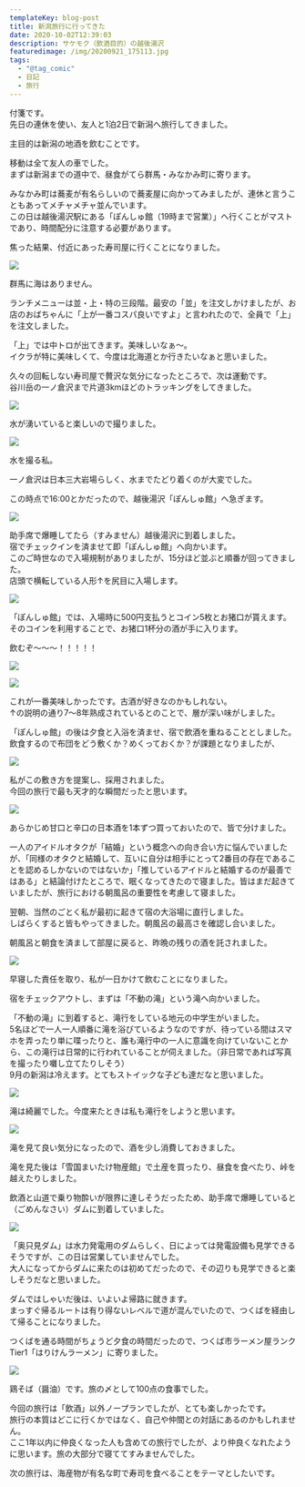 ```yaml
---
templateKey: blog-post
title: 新潟旅行に行ってきた
date: 2020-10-02T12:39:03
description: サケモク（飲酒目的）の越後湯沢
featuredimage: /img/20200921_175113.jpg
tags:
  - "@tag_comic"
  - 日記
  - 旅行
---
```

付箋です。\
先日の連休を使い、友人と1泊2日で新潟へ旅行してきました。

主目的は新潟の地酒を飲むことです。

移動は全て友人の車でした。\
まずは新潟までの道中で、昼食がてら群馬・みなかみ町に寄ります。

みなかみ町は蕎麦が有名らしいので蕎麦屋に向かってみましたが、連休と言うこともあってメチャメチャ並んでいます。\
この日は越後湯沢駅にある「ぽんしゅ館（19時まで営業）」へ行くことがマストであり、時間配分に注意する必要があります。

焦った結果、付近にあった寿司屋に行くことになりました。

![](/img/20200921_135459.jpg)

群馬に海はありません。

ランチメニューは並・上・特の三段階。最安の「並」を注文しかけましたが、お店のおばちゃんに「上が一番コスパ良いですよ」と言われたので、全員で「上」を注文しました。

「上」では中トロが出てきます。美味しいなぁ～。\
イクラが特に美味しくて、今度は北海道とか行きたいなぁと思いました。

久々の回転しない寿司屋で贅沢な気分になったところで、次は運動です。\
谷川岳の一ノ倉沢まで片道3kmほどのトラッキングをしてきました。

![](/img/20200921_153434.jpg)

水が湧いていると楽しいので撮りました。

![](/img/bwtzxmoh.jpg)

水を撮る私。

一ノ倉沢は日本三大岩場らしく、水までたどり着くのが大変でした。

この時点で16:00とかだったので、越後湯沢「ぽんしゅ館」へ急ぎます。

![](/img/20200921_174357.jpg)

助手席で爆睡してたら（すみません）越後湯沢に到着しました。\
宿でチェックインを済ませて即「ぽんしゅ館」へ向かいます。\
このご時世なので入場規制がありましたが、15分ほど並ぶと順番が回ってきました。\
店頭で横転している人形↑を尻目に入場します。

![](/img/eiczlqmvgae1ufa.jpg)

「ぽんしゅ館」では、入場時に500円支払うとコイン5枚とお猪口が貰えます。\
そのコインを利用することで、お猪口1杯分の酒が手に入ります。

飲むぞ～～～！！！！！

![](/img/20200921_175113.jpg)

![](/img/20200921_181225.jpg)

これが一番美味しかったです。古酒が好きなのかもしれない。\
↑の説明の通り7～8年熟成されているとのことで、層が深い味がしました。

「ぽんしゅ館」の後は夕食と入浴を済ませ、宿で飲酒を重ねることとしました。\
飲食するので布団をどう敷くか？めくっておくか？が課題となりましたが、

![](/img/20200921_215810.jpg)

私がこの敷き方を提案し、採用されました。\
今回の旅行で最も天才的な瞬間だったと思います。

![](/img/20200921_225549.jpg)

あらかじめ甘口と辛口の日本酒を1本ずつ買っておいたので、皆で分けました。

一人のアイドルオタクが「結婚」という概念への向き合い方に悩んでいましたが、「同様のオタクと結婚して、互いに自分は相手にとって2番目の存在であることを認めるしかないのではないか」「推しているアイドルと結婚するのが最善ではある」と結論付けたところで、眠くなってきたので寝ました。皆はまだ起きていましたが、旅行における朝風呂の重要性を考慮して寝ました。

翌朝、当然のごとく私が最初に起きて宿の大浴場に直行しました。\
しばらくすると皆もやってきました。朝風呂の最高さを確認し合いました。

朝風呂と朝食を済まして部屋に戻ると、昨晩の残りの酒を託されました。

![](/img/20200922_093044.jpg)

早寝した責任を取り、私が一日かけて飲むことになりました。

宿をチェックアウトし、まずは「不動の滝」という滝へ向かいました。

「不動の滝」に到着すると、滝行をしている地元の中学生がいました。\
5名ほどで一人一人順番に滝を浴びているようなのですが、待っている間はスマホを弄ったり単に喋ったりと、誰も滝行中の一人に意識を向けていないことから、この滝行は日常的に行われていることが伺えました。（非日常であれば写真を撮ったり囃し立てたりしそう）\
9月の新潟は冷えます。とてもストイックな子ども達だなと思いました。

![](/img/20200922_101501.jpg)

滝は綺麗でした。今度来たときは私も滝行をしようと思います。

![](/img/momr-n9e.jpg)

滝を見て良い気分になったので、酒を少し消費しておきました。

滝を見た後は「雪国まいたけ物産館」で土産を買ったり、昼食を食べたり、峠を越えたりしました。

飲酒と山道で乗り物酔いが限界に達しそうだったため、助手席で爆睡していると（ごめんなさい）ダムに到着していました。

![](/img/20200922_145734.jpg)

「奥只見ダム」は水力発電用のダムらしく、日によっては発電設備も見学できるそうですが、この日は営業していませんでした。\
大人になってからダムに来たのは初めてだったので、その辺りも見学できると楽しそうだなと思いました。

ダムではしゃいだ後は、いよいよ帰路に就きます。\
まっすぐ帰るルートは有り得ないレベルで道が混んでいたので、つくばを経由して帰ることになりました。

つくばを通る時間がちょうど夕食の時間だったので、つくば市ラーメン屋ランクTier1「はりけんラーメン」に寄りました。

![](/img/20200922_195536.jpg)

鶏そば（醤油）です。旅の〆として100点の食事でした。

今回の旅行は「飲酒」以外ノープランでしたが、とても楽しかったです。\
旅行の本質はどこに行くかではなく、自己や仲間との対話にあるのかもしれません。\
ここ1年以内に仲良くなった人も含めての旅行でしたが、より仲良くなれたように思います。旅の大部分で寝ててすみませんでした。

次の旅行は、海産物が有名な町で寿司を食べることをテーマとしたいです。